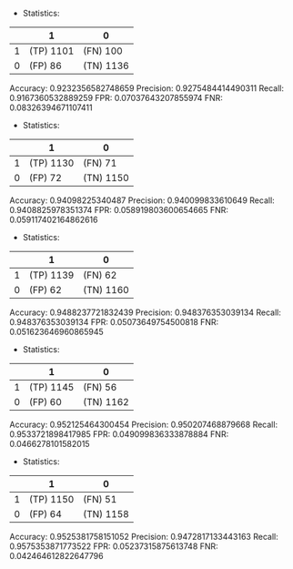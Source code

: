 * Statistics: 

|          |    1     |    0     |
|----------|----------|----------|
|    1     |(TP) 1101 | (FN) 100 |
|    0     | (FP) 86  |(TN) 1136 |
Accuracy: 0.9232356582748659
Precision: 0.9275484414490311
Recall: 0.9167360532889259
FPR: 0.07037643207855974
FNR: 0.08326394671107411
* Statistics: 

|          |    1     |    0     |
|----------|----------|----------|
|    1     |(TP) 1130 | (FN) 71  |
|    0     | (FP) 72  |(TN) 1150 |
Accuracy: 0.94098225340487
Precision: 0.940099833610649
Recall: 0.9408825978351374
FPR: 0.058919803600654665
FNR: 0.059117402164862616
* Statistics: 

|          |    1     |    0     |
|----------|----------|----------|
|    1     |(TP) 1139 | (FN) 62  |
|    0     | (FP) 62  |(TN) 1160 |
Accuracy: 0.9488237721832439
Precision: 0.948376353039134
Recall: 0.948376353039134
FPR: 0.05073649754500818
FNR: 0.051623646960865945
* Statistics: 

|          |    1     |    0     |
|----------|----------|----------|
|    1     |(TP) 1145 | (FN) 56  |
|    0     | (FP) 60  |(TN) 1162 |
Accuracy: 0.952125464300454
Precision: 0.950207468879668
Recall: 0.9533721898417985
FPR: 0.049099836333878884
FNR: 0.0466278101582015
* Statistics: 

|          |    1     |    0     |
|----------|----------|----------|
|    1     |(TP) 1150 | (FN) 51  |
|    0     | (FP) 64  |(TN) 1158 |
Accuracy: 0.9525381758151052
Precision: 0.9472817133443163
Recall: 0.9575353871773522
FPR: 0.05237315875613748
FNR: 0.042464612822647796